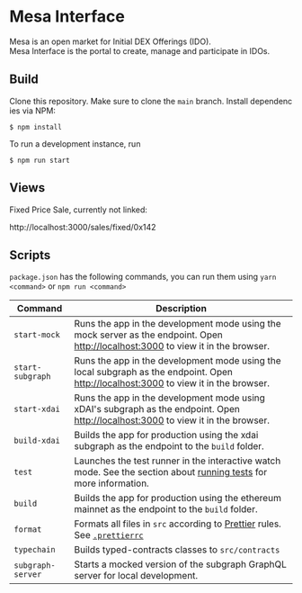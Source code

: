 # Mesa Interface

Mesa is an open market for Initial DEX Offerings (IDO). Mesa Interface is the portal to create, manage and participate in IDOs.

## Build

Clone this repository. Make sure to clone the `main` branch. Install dependencies via NPM:

```
$ npm install
```

To run a development instance, run

```
$ npm run start
```

## Views

Fixed Price Sale, currently not linked:

http://localhost:3000/sales/fixed/0x142

## Scripts

`package.json` has the following commands, you can run them using `yarn <command>` or `npm run <command>`

| Command           | Description                                                                                                                                                                         |
| ----------------- | ----------------------------------------------------------------------------------------------------------------------------------------------------------------------------------- |
| `start-mock`      | Runs the app in the development mode using the mock server as the endpoint. Open [http://localhost:3000](http://localhost:3000) to view it in the browser.                          |
| `start-subgraph`  | Runs the app in the development mode using the local subgraph as the endpoint. Open [http://localhost:3000](http://localhost:3000) to view it in the browser.                       |
| `start-xdai`      | Runs the app in the development mode using xDAI's subgraph as the endpoint. Open [http://localhost:3000](http://localhost:3000) to view it in the browser.                          |
| `build-xdai`      | Builds the app for production using the xdai subgraph as the endpoint to the `build` folder.                                                                                        |
| `test`            | Launches the test runner in the interactive watch mode. See the section about [running tests](https://facebook.github.io/create-react-app/docs/running-tests) for more information. |
| `build`           | Builds the app for production using the ethereum mainnet as the endpoint to the `build` folder.                                                                                     |
| `format`          | Formats all files in `src` according to [Prettier](https://prettier.io/) rules. See [`.prettierrc`](.prettierrc)                                                                    |
| `typechain`       | Builds typed-contracts classes to `src/contracts`                                                                                                                                   |
| `subgraph-server` | Starts a mocked version of the subgraph GraphQL server for local development.                                                                                                       |
